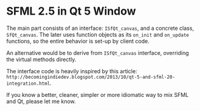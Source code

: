 # SFML 2.5 in Qt 5 Window

The main part consists of an interface: `ISfQt_canvas`, and a concrete class,
`SfQt_canvas`.
The later uses function objects as its `on_init` and `on_update` functions,
so the entire behavior is set-up by client code.

An alternative would be to derive from `ISfQt_canvas` interface, overriding
the virtual methods directly.

The interface code is heavily inspired by this article:
`http://becomingindiedev.blogspot.com/2013/10/qt-5-and-sfml-20-integration.html`.

If you know a better, cleaner, simpler or more idiomatic way to mix SFML and Qt,
please let me know.
